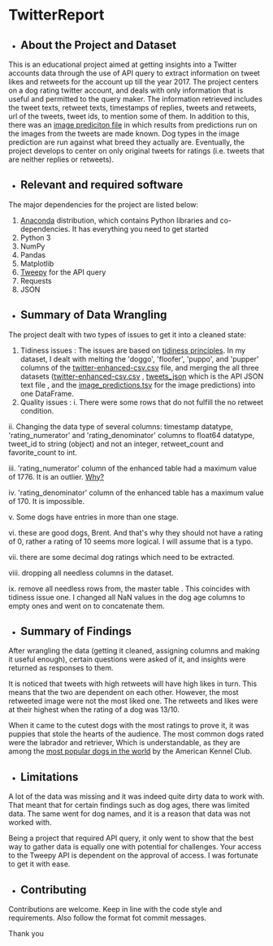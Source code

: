 # TwitterReport

- ## About the Project and Dataset

This is an educational project aimed at getting insights into a Twitter accounts data through the use of API query to extract information on tweet likes and retweets for the account up till the year 2017. The project centers on a dog rating twitter account, and deals with only information that is useful and permitted to the query maker. The information retrieved includes the tweet texts, retweet texts, timestamps  of replies, tweets and retweets, url of the tweets, tweet ids, to mention some of them. In addition to this, there was an [image prediciton file](https://github.com/TayloredSuites/TwitterReport/blob/main/twitter_archive_enhanced.csv) in which results from predictions run on the images from the tweets are made known. Dog types in the image prediction are run against what breed they actually are. Eventually, the project develops to center on only original tweets for ratings (i.e. tweets that are neither replies or retweets). 

- ## Relevant and required software

The major dependencies for the project are listed below:

1. [Anaconda](https://www.anaconda.com/) distribution, which contains Python libraries and co-dependencies. It has everything you need to get started
2. Python 3
3. NumPy
4. Pandas
5. Matplotlib
6. [Tweepy](tweepy.org) for the API query
7. Requests
8. JSON

- ## Summary of Data Wrangling

The project dealt with two types of issues to get it into a cleaned state:

1. Tidiness issues : The issues are based on [tidiness principles](https://cran.r-project.org/web/packages/tidyr/vignettes/tidy-data.html). In my dataset, I dealt with melting the 'doggo', 'floofer', 'puppo', and 'pupper' columns of the [twitter-enhanced-csv.csv](https://github.com/TayloredSuites/TwitterReport/blob/main/twitter_archive_enhanced.csv) file,  and merging the all three datasets ([twitter-enhanced-csv.csv](https://github.com/TayloredSuites/TwitterReport/blob/main/twitter_archive_enhanced.csv) , [tweets_json](https://github.com/TayloredSuites/TwitterReport/blob/main/tweets_json.txt) which is the API JSON text file , and the [image_predictions.tsv](https://d17h27t6h515a5.cloudfront.net/topher/2017/August/599fd2ad_image-predictions/image-predictions.tsv) for the image predictions) into one DataFrame.
2. Quality issues :
i. There were some rows that do not fulfill the no retweet condition.

ii. Changing the data type of several columns: timestamp datatype, 'rating_numerator' and 'rating_denominator' columns to float64 datatype, tweet_id to string (object) and not an integer, retweet_count and favorite_count  to int.

iii. 'rating_numerator' column of the enhanced table had a maximum value of 1776. It is an outlier. [Why?](http://knowyourmeme.com/memes/theyre-good-dogs-brent)

iv. 'rating_denominator' column of the enhanced table has a maximum value of 170. It is impossible.

v. Some dogs have entries in more than one stage.

vi. these are good dogs, Brent. And that's why they should not have a rating of 0, rather a rating of 10 seems more logical. I will assume that is a typo.

vii. there are some decimal dog ratings which need to be extracted.

viii. dropping all needless columns in the dataset.

ix. remove all needless rows from, the master table . This coincides with tidiness issue one. I changed all NaN values in the dog age columns to empty ones and went on to concatenate them.


- ## Summary of Findings

After wrangling the data (getting it cleaned, assigning columns and making it useful enough), certain questions were asked of it, and insights were returned as responses to them. 

It is noticed that tweets with high retweets will have high likes in turn. This means that the two are dependent on each other. However, the most retweeted image were not the most liked one. The retweets and likes were at their highest when the rating of a dog was 13/10.

When it came to the cutest dogs with the most ratings to prove it, it was puppies that stole the hearts of the audience. The most common dogs rated were the labrador and retriever, Which is understandable, as they are among the [most popular dogs in the world](https://www.akc.org/most-popular-breeds/) by the American Kennel Club.


- ## Limitations

A lot of the data was missing and it was indeed quite dirty data to work with. That meant that for certain findings such as dog ages, there was limited data. The same went for dog names, and it is a reason that data was not worked with.

Being a project that required API query, it only went to show that the best way to gather data is equally one with potential for challenges. Your access to the Tweepy API is dependent on the approval of access. I was fortunate to get it with ease.

- ## Contributing

Contributions are welcome. Keep in line with the code style and requirements. Also follow the format fot commit messages.

Thank you

